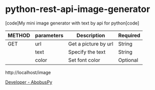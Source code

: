# python-rest-api-image-generator

[code]My mini image generator with text by api for python[code]


|<center>METHOD</center>|parameters|Description         |Required|
|-----------------------|----------|--------------------|--------|
|GET                    |url       |Get a picture by url|String  |
|                       |text      |Specify the text    |String  |
|                       |color     |Set font color      |Optional|

http://localhost/image

[Developer - AbobusPy](https://github.com/AbobusPy)

